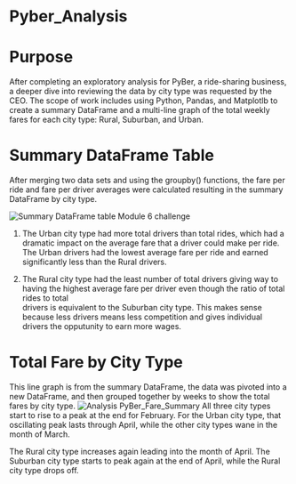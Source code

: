 # Pyber_Analysis
# Purpose

After completing an exploratory analysis for PyBer, a ride-sharing business, a deeper dive into reviewing the data by city type was requested by the CEO. The scope of 
work includes using Python, Pandas, and Matplotlb to create a summary DataFrame and a multi-line graph of the total weekly fares for each city type: Rural, Suburban, and 
Urban.

# Summary DataFrame Table
After merging two data sets and using the groupby() functions, the fare per ride and fare per driver averages were calculated resulting in the summary DataFrame by city 
type.

![Summary DataFrame table Module 6 challenge](https://user-images.githubusercontent.com/109875421/187814242-026694be-e13b-4076-8d00-df31f8215660.png)
1) The Urban city type had more total drivers than total rides, which had a dramatic impact on the average fare that a driver could make per ride. The Urban drivers 
had the lowest average fare per ride and earned significantly less than the Rural drivers.

2) The Rural city type had the least number of total drivers giving way to having the highest average fare per driver even though the ratio of total rides to total  
drivers is equivalent to the Suburban city type. This makes sense because less drivers means less competition and gives individual drivers the opputunity to earn more wages.

# Total Fare by City Type
This line graph is from the summary DataFrame, the data was pivoted into a new DataFrame, and then grouped together by weeks to show the total fares by city type.
![Analysis PyBer_Fare_Summary](https://user-images.githubusercontent.com/109875421/187588516-d9b07449-d849-41d6-b9ed-be9502dc61b3.png)
All three city types start to rise to a peak at the end for February. For the Urban city type, that oscillating peak lasts through April, while the other city types wane 
in the month of March.

The Rural city type increases again leading into the month of April. The Suburban city type starts to peak again at the end of April, while the Rural city type drops 
off.
